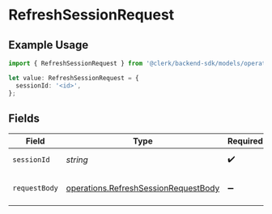 # RefreshSessionRequest

## Example Usage

```typescript
import { RefreshSessionRequest } from '@clerk/backend-sdk/models/operations';

let value: RefreshSessionRequest = {
  sessionId: '<id>',
};
```

## Fields

| Field         | Type                                                                                         | Required           | Description                |
| ------------- | -------------------------------------------------------------------------------------------- | ------------------ | -------------------------- |
| `sessionId`   | _string_                                                                                     | :heavy_check_mark: | The ID of the session      |
| `requestBody` | [operations.RefreshSessionRequestBody](../../models/operations/refreshsessionrequestbody.md) | :heavy_minus_sign: | Refresh session parameters |

